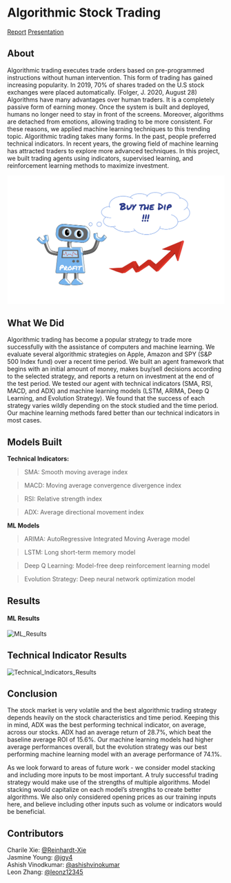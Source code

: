 # Algorithmic Stock Trading

[Report](https://github.com/leonz12345/Algorithmic_Stock_Trading/blob/master/Writeup/IDS%20705%20Final%20Report.pdf)
[Presentation](https://www.youtube.com/watch?v=fZhkb52XwrM&ab_channel=AshishVinodkumar)

## About

Algorithmic trading executes trade orders based on pre-programmed instructions without human intervention. This form of trading has gained increasing popularity. In 2019, 70% of shares traded on the U.S stock exchanges were placed automatically. (Folger, J. 2020, August 28)
Algorithms have many advantages over human traders. It is a completely passive form of earning money. Once the system is built and deployed, humans no longer need to stay in front of the screens. Moreover, algorithms are detached from emotions, allowing trading to be more consistent. For these reasons, we applied machine learning techniques to this trending topic.
Algorithmic trading takes many forms. In the past, people preferred technical indicators. In recent years, the growing field of machine learning has attracted traders to explore more advanced techniques. In this project, we built trading agents using indicators, supervised learning, and reinforcement learning methods to maximize investment.

![Cover_Page](https://github.com/leonz12345/Algorithmic_Stock_Trading/blob/master/Writeup/algorithmic_stock_trading.png?raw=true)

## What We Did

Algorithmic trading has become a popular strategy to trade more successfully with the assistance of computers and machine learning. We evaluate several algorithmic strategies on Apple, Amazon and SPY (S&P 500 Index fund) over a recent time period. We built an agent framework that begins with an initial amount of money, makes buy/sell decisions according to the selected strategy, and reports a return on investment at the end of the test period. We tested our agent with technical indicators (SMA, RSI, MACD, and ADX) and machine learning models (LSTM, ARIMA, Deep Q Learning, and Evolution Strategy). We found that the success of each strategy varies wildly depending on the stock studied and the time period.  Our machine learning methods fared better than our technical indicators in most cases.

## Models Built

**Technical Indicators:**

> SMA: Smooth moving average index

> MACD: Moving average convergence divergence index

> RSI: Relative strength index

> ADX: Average directional movement index

**ML Models**

> ARIMA: AutoRegressive Integrated Moving Average model

> LSTM: Long short-term memory model

> Deep Q Learning: Model-free deep reinforcement learning model

> Evolution Strategy: Deep neural network optimization model

## Results

#### ML Results

![ML_Results](https://user-images.githubusercontent.com/26104722/115993182-4ba7ff80-a5ef-11eb-939d-4270cc69115f.png)


## Technical Indicator Results

![Technical_Indicators_Results](https://user-images.githubusercontent.com/26104722/115993137-126f8f80-a5ef-11eb-8c36-1edf28094201.png)


## Conclusion

The stock market is very volatile and the best algorithmic trading strategy depends heavily on the stock characteristics and time period.  Keeping this in mind, ADX was the best performing technical indicator, on average, across our stocks.  ADX had an average return of 28.7%, which beat the baseline average ROI of 15.6%.  Our machine learning models had higher average performances overall, but the evolution strategy was our best performing machine learning model with an average performance of 74.1%.

As we look forward to areas of future work - we consider model stacking and including more inputs to be most important. A truly successful trading strategy would make use of the strengths of multiple algorithms.  Model stacking would capitalize on each model’s strengths to create better algorithms.  We also only considered opening prices as our training inputs here, and believe including other inputs such as volume or indicators would be beneficial.

## Contributors
Charile Xie: [@Reinhardt-Xie](https://github.com/Reinhardt-Xie)   <br />
Jasmine Young: [@jgy4](https://github.com/jgy4)   <br />
Ashish Vinodkumar: [@ashishvinokumar](https://github.com/ashishvinodkumar)   <br />
Leon Zhang: [@leonz12345](https://github.com/leonz12345)   <br />
